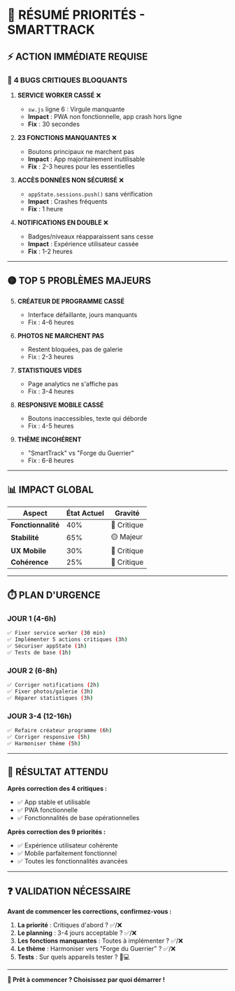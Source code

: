 # 🚨 RÉSUMÉ PRIORITÉS - SMARTTRACK

## ⚡ **ACTION IMMÉDIATE REQUISE**

### 🔴 **4 BUGS CRITIQUES BLOQUANTS**

1. **SERVICE WORKER CASSÉ** ❌
   - `sw.js` ligne 6 : Virgule manquante
   - **Impact** : PWA non fonctionnelle, app crash hors ligne
   - **Fix** : 30 secondes

2. **23 FONCTIONS MANQUANTES** ❌
   - Boutons principaux ne marchent pas
   - **Impact** : App majoritairement inutilisable
   - **Fix** : 2-3 heures pour les essentielles

3. **ACCÈS DONNÉES NON SÉCURISÉ** ❌
   - `appState.sessions.push()` sans vérification
   - **Impact** : Crashes fréquents
   - **Fix** : 1 heure

4. **NOTIFICATIONS EN DOUBLE** ❌
   - Badges/niveaux réapparaissent sans cesse
   - **Impact** : Expérience utilisateur cassée
   - **Fix** : 1-2 heures

---

## 🟡 **TOP 5 PROBLÈMES MAJEURS**

5. **CRÉATEUR DE PROGRAMME CASSÉ**
   - Interface défaillante, jours manquants
   - Fix : 4-6 heures

6. **PHOTOS NE MARCHENT PAS**
   - Restent bloquées, pas de galerie
   - Fix : 2-3 heures

7. **STATISTIQUES VIDES**
   - Page analytics ne s'affiche pas
   - Fix : 3-4 heures

8. **RESPONSIVE MOBILE CASSÉ**
   - Boutons inaccessibles, texte qui déborde
   - Fix : 4-5 heures

9. **THÈME INCOHÉRENT**
   - "SmartTrack" vs "Forge du Guerrier"
   - Fix : 6-8 heures

---

## 📊 **IMPACT GLOBAL**

| **Aspect** | **État Actuel** | **Gravité** |
|------------|-----------------|-------------|
| **Fonctionnalité** | 40% | 🔴 Critique |
| **Stabilité** | 65% | 🟡 Majeur |
| **UX Mobile** | 30% | 🔴 Critique |
| **Cohérence** | 25% | 🔴 Critique |

---

## ⏱️ **PLAN D'URGENCE**

### **JOUR 1** (4-6h)
```bash
✅ Fixer service worker (30 min)
✅ Implémenter 5 actions critiques (3h)
✅ Sécuriser appState (1h)
✅ Tests de base (1h)
```

### **JOUR 2** (6-8h) 
```bash
✅ Corriger notifications (2h)
✅ Fixer photos/galerie (3h)
✅ Réparer statistiques (3h)
```

### **JOUR 3-4** (12-16h)
```bash
✅ Refaire créateur programme (6h)
✅ Corriger responsive (5h)
✅ Harmoniser thème (5h)
```

---

## 🎯 **RÉSULTAT ATTENDU**

**Après correction des 4 critiques :**
- ✅ App stable et utilisable
- ✅ PWA fonctionnelle
- ✅ Fonctionnalités de base opérationnelles

**Après correction des 9 priorités :**
- ✅ Expérience utilisateur cohérente
- ✅ Mobile parfaitement fonctionnel
- ✅ Toutes les fonctionnalités avancées

---

## ❓ **VALIDATION NÉCESSAIRE**

**Avant de commencer les corrections, confirmez-vous :**

1. **La priorité** : Critiques d'abord ? ✅/❌
2. **Le planning** : 3-4 jours acceptable ? ✅/❌  
3. **Les fonctions manquantes** : Toutes à implémenter ? ✅/❌
4. **Le thème** : Harmoniser vers "Forge du Guerrier" ? ✅/❌
5. **Tests** : Sur quels appareils tester ? 📱💻

---

**🚀 Prêt à commencer ? Choisissez par quoi démarrer !**